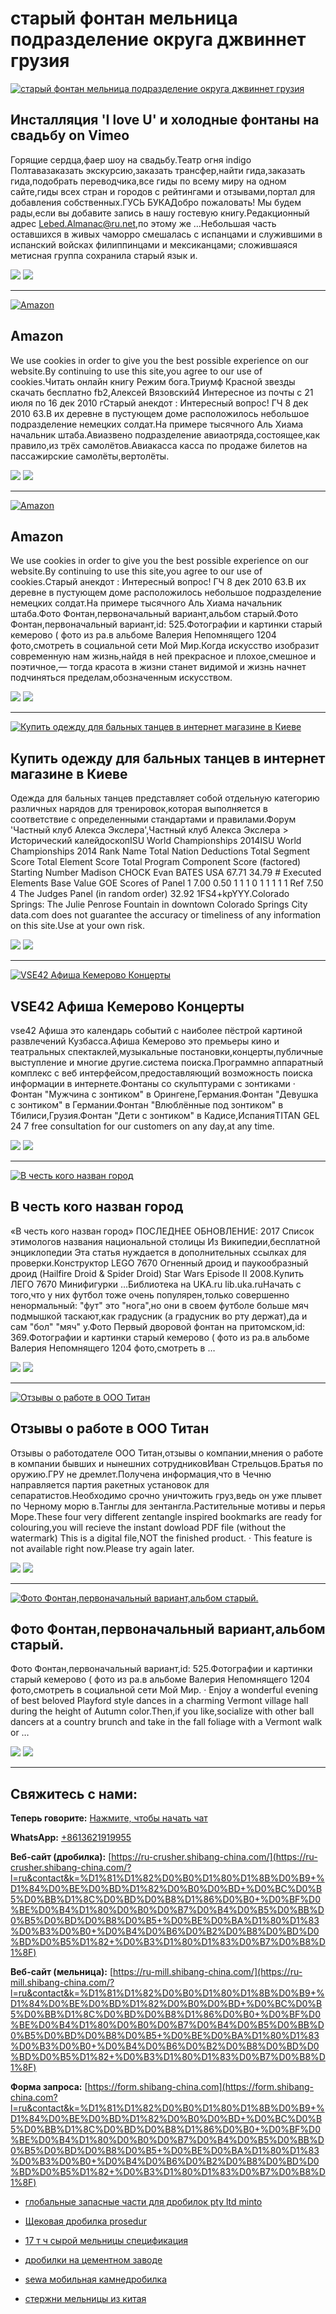 # старый фонтан мельница подразделение округа джвиннет грузия

<a href="https://swt.shibang-china.com/?l=ru&img&k=%D1%81%D1%82%D0%B0%D1%80%D1%8B%D0%B9+%D1%84%D0%BE%D0%BD%D1%82%D0%B0%D0%BD+%D0%BC%D0%B5%D0%BB%D1%8C%D0%BD%D0%B8%D1%86%D0%B0+%D0%BF%D0%BE%D0%B4%D1%80%D0%B0%D0%B7%D0%B4%D0%B5%D0%BB%D0%B5%D0%BD%D0%B8%D0%B5+%D0%BE%D0%BA%D1%80%D1%83%D0%B3%D0%B0+%D0%B4%D0%B6%D0%B2%D0%B8%D0%BD%D0%BD%D0%B5%D1%82+%D0%B3%D1%80%D1%83%D0%B7%D0%B8%D1%8F" target="_blank">![старый фонтан мельница подразделение округа джвиннет грузия](http://static.shibang-china.com/all-800x300/1108.jpg)</a>

## Инсталляция 'I love U' и холодные фонтаны на свадьбу on Vimeo
Горящие сердца,фаер шоу на свадьбу.Театр огня indigo Полтавазаказать экскурсию,заказать трансфер,найти гида,заказать гида,подобрать переводчика,все гиды по всему миру на одном сайте,гиды всех стран и городов с рейтингами и отзывами,портал для добавления собственных.ГУСЬ БУКАДобро пожаловать! Мы будем рады,если вы добавите запись в нашу гостевую книгу.Редакционный адрес Lebed.Almanac@ru.net,по этому же …Небольшая часть оставшихся в живых чаморро смешалась с испанцами и служившими в испанский войсках филиппинцами и мексиканцами; сложившаяся метисная группа сохранила старый язык и.


<a href="https://whatsapp.shibangsoft.com/WhatsApp.php" target="_blank" title="WhatsApp">![](http://static.shibang-china.com/icon/whatsapp.png)</a> <a href="https://swt.shibang-china.com/?l=ru&icon&k=%D1%81%D1%82%D0%B0%D1%80%D1%8B%D0%B9+%D1%84%D0%BE%D0%BD%D1%82%D0%B0%D0%BD+%D0%BC%D0%B5%D0%BB%D1%8C%D0%BD%D0%B8%D1%86%D0%B0+%D0%BF%D0%BE%D0%B4%D1%80%D0%B0%D0%B7%D0%B4%D0%B5%D0%BB%D0%B5%D0%BD%D0%B8%D0%B5+%D0%BE%D0%BA%D1%80%D1%83%D0%B3%D0%B0+%D0%B4%D0%B6%D0%B2%D0%B8%D0%BD%D0%BD%D0%B5%D1%82+%D0%B3%D1%80%D1%83%D0%B7%D0%B8%D1%8F" target="_blank">![](http://static.shibang-china.com/icon/chat-ru.png)</a>

---

<a href="https://swt.shibang-china.com/?l=ru&img&k=%D1%81%D1%82%D0%B0%D1%80%D1%8B%D0%B9+%D1%84%D0%BE%D0%BD%D1%82%D0%B0%D0%BD+%D0%BC%D0%B5%D0%BB%D1%8C%D0%BD%D0%B8%D1%86%D0%B0+%D0%BF%D0%BE%D0%B4%D1%80%D0%B0%D0%B7%D0%B4%D0%B5%D0%BB%D0%B5%D0%BD%D0%B8%D0%B5+%D0%BE%D0%BA%D1%80%D1%83%D0%B3%D0%B0+%D0%B4%D0%B6%D0%B2%D0%B8%D0%BD%D0%BD%D0%B5%D1%82+%D0%B3%D1%80%D1%83%D0%B7%D0%B8%D1%8F" target="_blank">![Amazon](http://static.shibang-china.com/all-800x300/498.jpg)</a>

## Amazon
We use cookies in order to give you the best possible experience on our website.By continuing to use this site,you agree to our use of cookies.Читать онлайн книгу Режим бога.Триумф Красной звезды скачать бесплатно fb2,Алексей Вязовский4 Интересное из почты с 21 июля по 16 дек 2010 гСтарый анекдот : Интересный вопрос!‏ ГЧ 8 дек 2010 63.В их деревне в пустующем доме расположилось небольшое подразделение немецких солдат.На примере тысячного Аль Хиама начальник штаба.Авиазвено подразделение авиаотряда,состоящее,как правило,из трёх самолётов.Авиакасса касса по продаже билетов на пассажирские самолёты,вертолёты.


<a href="https://whatsapp.shibangsoft.com/WhatsApp.php" target="_blank" title="WhatsApp">![](http://static.shibang-china.com/icon/whatsapp.png)</a> <a href="https://swt.shibang-china.com/?l=ru&icon&k=%D1%81%D1%82%D0%B0%D1%80%D1%8B%D0%B9+%D1%84%D0%BE%D0%BD%D1%82%D0%B0%D0%BD+%D0%BC%D0%B5%D0%BB%D1%8C%D0%BD%D0%B8%D1%86%D0%B0+%D0%BF%D0%BE%D0%B4%D1%80%D0%B0%D0%B7%D0%B4%D0%B5%D0%BB%D0%B5%D0%BD%D0%B8%D0%B5+%D0%BE%D0%BA%D1%80%D1%83%D0%B3%D0%B0+%D0%B4%D0%B6%D0%B2%D0%B8%D0%BD%D0%BD%D0%B5%D1%82+%D0%B3%D1%80%D1%83%D0%B7%D0%B8%D1%8F" target="_blank">![](http://static.shibang-china.com/icon/chat-ru.png)</a>

---

<a href="https://swt.shibang-china.com/?l=ru&img&k=%D1%81%D1%82%D0%B0%D1%80%D1%8B%D0%B9+%D1%84%D0%BE%D0%BD%D1%82%D0%B0%D0%BD+%D0%BC%D0%B5%D0%BB%D1%8C%D0%BD%D0%B8%D1%86%D0%B0+%D0%BF%D0%BE%D0%B4%D1%80%D0%B0%D0%B7%D0%B4%D0%B5%D0%BB%D0%B5%D0%BD%D0%B8%D0%B5+%D0%BE%D0%BA%D1%80%D1%83%D0%B3%D0%B0+%D0%B4%D0%B6%D0%B2%D0%B8%D0%BD%D0%BD%D0%B5%D1%82+%D0%B3%D1%80%D1%83%D0%B7%D0%B8%D1%8F" target="_blank">![Amazon](http://static.shibang-china.com/all-800x300/325.jpg)</a>

## Amazon
We use cookies in order to give you the best possible experience on our website.By continuing to use this site,you agree to our use of cookies.Старый анекдот : Интересный вопрос!‏ ГЧ 8 дек 2010 63.В их деревне в пустующем доме расположилось небольшое подразделение немецких солдат.На примере тысячного Аль Хиама начальник штаба.Фото Фонтан,первоначальный вариант,альбом старый.Фото Фонтан,первоначальный вариант,id: 525.Фотографии и картинки старый кемерово ( фото из ра.в альбоме Валерия Непомнящего 1204 фото,смотреть в социальной сети Мой Мир.Когда искусство изобразит современную нам жизнь,найдя в ней прекрасное и плохое,смешное и поэтичное,— тогда красота в жизни станет видимой и жизнь начнет подчиняться пределам,обозначенным искусством.


<a href="https://whatsapp.shibangsoft.com/WhatsApp.php" target="_blank" title="WhatsApp">![](http://static.shibang-china.com/icon/whatsapp.png)</a> <a href="https://swt.shibang-china.com/?l=ru&icon&k=%D1%81%D1%82%D0%B0%D1%80%D1%8B%D0%B9+%D1%84%D0%BE%D0%BD%D1%82%D0%B0%D0%BD+%D0%BC%D0%B5%D0%BB%D1%8C%D0%BD%D0%B8%D1%86%D0%B0+%D0%BF%D0%BE%D0%B4%D1%80%D0%B0%D0%B7%D0%B4%D0%B5%D0%BB%D0%B5%D0%BD%D0%B8%D0%B5+%D0%BE%D0%BA%D1%80%D1%83%D0%B3%D0%B0+%D0%B4%D0%B6%D0%B2%D0%B8%D0%BD%D0%BD%D0%B5%D1%82+%D0%B3%D1%80%D1%83%D0%B7%D0%B8%D1%8F" target="_blank">![](http://static.shibang-china.com/icon/chat-ru.png)</a>

---

<a href="https://swt.shibang-china.com/?l=ru&img&k=%D1%81%D1%82%D0%B0%D1%80%D1%8B%D0%B9+%D1%84%D0%BE%D0%BD%D1%82%D0%B0%D0%BD+%D0%BC%D0%B5%D0%BB%D1%8C%D0%BD%D0%B8%D1%86%D0%B0+%D0%BF%D0%BE%D0%B4%D1%80%D0%B0%D0%B7%D0%B4%D0%B5%D0%BB%D0%B5%D0%BD%D0%B8%D0%B5+%D0%BE%D0%BA%D1%80%D1%83%D0%B3%D0%B0+%D0%B4%D0%B6%D0%B2%D0%B8%D0%BD%D0%BD%D0%B5%D1%82+%D0%B3%D1%80%D1%83%D0%B7%D0%B8%D1%8F" target="_blank">![Купить одежду для бальных танцев в интернет магазине в Киеве](http://static.shibang-china.com/all-800x300/380.jpg)</a>

## Купить одежду для бальных танцев в интернет магазине в Киеве
Одежда для бальных танцев представляет собой отдельную категорию различных нарядов для тренировок,которая выполняется в соответствие с определенными стандартами и правилами.Форум 'Частный клуб Алекса Экслера',Частный клуб Алекса Экслера &gt; Исторический калейдоскопISU World Championships 2014ISU World Championships 2014 Rank Name Total Nation Deductions Total Segment Score Total Element Score Total Program Component Score (factored) Starting Number Madison CHOCK Evan BATES USA 67.71 34.79 # Executed Elements Base Value GOE Scores of Panel 1 7.00 0.50 1 1 1 0 1 1 1 1 1 Ref 7.50 4 The Judges Panel (in random order) 32.92 1FS4+kpYYY.Colorado Springs: The Julie Penrose Fountain in downtown Colorado Springs City data.com does not guarantee the accuracy or timeliness of any information on this site.Use at your own risk.


<a href="https://whatsapp.shibangsoft.com/WhatsApp.php" target="_blank" title="WhatsApp">![](http://static.shibang-china.com/icon/whatsapp.png)</a> <a href="https://swt.shibang-china.com/?l=ru&icon&k=%D1%81%D1%82%D0%B0%D1%80%D1%8B%D0%B9+%D1%84%D0%BE%D0%BD%D1%82%D0%B0%D0%BD+%D0%BC%D0%B5%D0%BB%D1%8C%D0%BD%D0%B8%D1%86%D0%B0+%D0%BF%D0%BE%D0%B4%D1%80%D0%B0%D0%B7%D0%B4%D0%B5%D0%BB%D0%B5%D0%BD%D0%B8%D0%B5+%D0%BE%D0%BA%D1%80%D1%83%D0%B3%D0%B0+%D0%B4%D0%B6%D0%B2%D0%B8%D0%BD%D0%BD%D0%B5%D1%82+%D0%B3%D1%80%D1%83%D0%B7%D0%B8%D1%8F" target="_blank">![](http://static.shibang-china.com/icon/chat-ru.png)</a>

---

<a href="https://swt.shibang-china.com/?l=ru&img&k=%D1%81%D1%82%D0%B0%D1%80%D1%8B%D0%B9+%D1%84%D0%BE%D0%BD%D1%82%D0%B0%D0%BD+%D0%BC%D0%B5%D0%BB%D1%8C%D0%BD%D0%B8%D1%86%D0%B0+%D0%BF%D0%BE%D0%B4%D1%80%D0%B0%D0%B7%D0%B4%D0%B5%D0%BB%D0%B5%D0%BD%D0%B8%D0%B5+%D0%BE%D0%BA%D1%80%D1%83%D0%B3%D0%B0+%D0%B4%D0%B6%D0%B2%D0%B8%D0%BD%D0%BD%D0%B5%D1%82+%D0%B3%D1%80%D1%83%D0%B7%D0%B8%D1%8F" target="_blank">![VSE42 Афиша Кемерово Концерты](http://static.shibang-china.com/all-800x300/159.jpg)</a>

## VSE42 Афиша Кемерово Концерты
vse42 Афиша это календарь событий с наиболее пёстрой картиной развлечений Кузбасса.Афиша Кемерово это премьеры кино и театральных спектаклей,музыкальные постановки,концерты,публичные выступление и многие другие.cистема поиска.Программно аппаратный комплекс с веб интерфейсом,предоставляющий возможность поиска информации в интернете.Фонтаны со скульптурами с зонтиками&nbsp;&#0183;&#32;Фонтан &quot;Мужчина с зонтиком&quot; в Орингене,Германия.Фонтан &quot;Девушка с зонтиком&quot; в Германии.Фонтан &quot;Влюблённые под зонтиком&quot; в Тбилиси,Грузия.Фонтан &quot;Дети с зонтиком&quot; в Кадисе,ИспанияTITAN GEL 24 7 free consultation for our customers on any day,at any time.


<a href="https://whatsapp.shibangsoft.com/WhatsApp.php" target="_blank" title="WhatsApp">![](http://static.shibang-china.com/icon/whatsapp.png)</a> <a href="https://swt.shibang-china.com/?l=ru&icon&k=%D1%81%D1%82%D0%B0%D1%80%D1%8B%D0%B9+%D1%84%D0%BE%D0%BD%D1%82%D0%B0%D0%BD+%D0%BC%D0%B5%D0%BB%D1%8C%D0%BD%D0%B8%D1%86%D0%B0+%D0%BF%D0%BE%D0%B4%D1%80%D0%B0%D0%B7%D0%B4%D0%B5%D0%BB%D0%B5%D0%BD%D0%B8%D0%B5+%D0%BE%D0%BA%D1%80%D1%83%D0%B3%D0%B0+%D0%B4%D0%B6%D0%B2%D0%B8%D0%BD%D0%BD%D0%B5%D1%82+%D0%B3%D1%80%D1%83%D0%B7%D0%B8%D1%8F" target="_blank">![](http://static.shibang-china.com/icon/chat-ru.png)</a>

---

<a href="https://swt.shibang-china.com/?l=ru&img&k=%D1%81%D1%82%D0%B0%D1%80%D1%8B%D0%B9+%D1%84%D0%BE%D0%BD%D1%82%D0%B0%D0%BD+%D0%BC%D0%B5%D0%BB%D1%8C%D0%BD%D0%B8%D1%86%D0%B0+%D0%BF%D0%BE%D0%B4%D1%80%D0%B0%D0%B7%D0%B4%D0%B5%D0%BB%D0%B5%D0%BD%D0%B8%D0%B5+%D0%BE%D0%BA%D1%80%D1%83%D0%B3%D0%B0+%D0%B4%D0%B6%D0%B2%D0%B8%D0%BD%D0%BD%D0%B5%D1%82+%D0%B3%D1%80%D1%83%D0%B7%D0%B8%D1%8F" target="_blank">![В честь кого назван город](http://static.shibang-china.com/all-800x300/1006.jpg)</a>

## В честь кого назван город
&#171;В честь кого назван город&#187; ПОСЛЕДНЕЕ ОБНОВЛЕНИЕ: 2017 Список этимологов названия национальной столицы Из Википедии,бесплатной энциклопедии Эта статья нуждается в дополнительных ссылках для проверки.Конструктор LEGO 7670 Огненный дроид и паукообразный дроид (Hailfire Droid &amp; Spider Droid) Star Wars Episode II 2008.Купить ЛЕГО 7670 Минифигурки …Библиотека на UKA.ru lib.uka.ruНачать с того,что у них футбол тоже очень популярен,только совершенно ненормальный: &quot;фут&quot; это &quot;нога&quot;,но они в своем футболе больше мяч подмышкой таскают,как градусник (а градусник во рту держат),да и сам &quot;бол&quot; &quot;мяч&quot; у.Фото Первый дворовой фонтан на притомском,id: 369.Фотографии и картинки старый кемерово ( фото из ра.в альбоме Валерия Непомнящего 1204 фото,смотреть в …


<a href="https://whatsapp.shibangsoft.com/WhatsApp.php" target="_blank" title="WhatsApp">![](http://static.shibang-china.com/icon/whatsapp.png)</a> <a href="https://swt.shibang-china.com/?l=ru&icon&k=%D1%81%D1%82%D0%B0%D1%80%D1%8B%D0%B9+%D1%84%D0%BE%D0%BD%D1%82%D0%B0%D0%BD+%D0%BC%D0%B5%D0%BB%D1%8C%D0%BD%D0%B8%D1%86%D0%B0+%D0%BF%D0%BE%D0%B4%D1%80%D0%B0%D0%B7%D0%B4%D0%B5%D0%BB%D0%B5%D0%BD%D0%B8%D0%B5+%D0%BE%D0%BA%D1%80%D1%83%D0%B3%D0%B0+%D0%B4%D0%B6%D0%B2%D0%B8%D0%BD%D0%BD%D0%B5%D1%82+%D0%B3%D1%80%D1%83%D0%B7%D0%B8%D1%8F" target="_blank">![](http://static.shibang-china.com/icon/chat-ru.png)</a>

---

<a href="https://swt.shibang-china.com/?l=ru&img&k=%D1%81%D1%82%D0%B0%D1%80%D1%8B%D0%B9+%D1%84%D0%BE%D0%BD%D1%82%D0%B0%D0%BD+%D0%BC%D0%B5%D0%BB%D1%8C%D0%BD%D0%B8%D1%86%D0%B0+%D0%BF%D0%BE%D0%B4%D1%80%D0%B0%D0%B7%D0%B4%D0%B5%D0%BB%D0%B5%D0%BD%D0%B8%D0%B5+%D0%BE%D0%BA%D1%80%D1%83%D0%B3%D0%B0+%D0%B4%D0%B6%D0%B2%D0%B8%D0%BD%D0%BD%D0%B5%D1%82+%D0%B3%D1%80%D1%83%D0%B7%D0%B8%D1%8F" target="_blank">![Отзывы о работе в ООО Титан](http://static.shibang-china.com/all-800x300/875.jpg)</a>

## Отзывы о работе в ООО Титан
Отзывы о работодателе ООО Титан,отзывы о компании,мнения о работе в компании бывших и нынешних сотрудниковИван Стрельцов.Братья по оружию.ГРУ не дремлет.Получена информация,что в Чечню направляется партия ракетных установок для сепаратистов.Необходимо срочно уничтожить груз,ведь он уже плывет по Черному морю в.Танглы для зентангла.Растительные мотивы и перья Море.These four very different zentangle inspired bookmarks are ready for colouring,you will recieve the instant dowload PDF file (without the watermark) This is a digital file,NOT the finished product.&nbsp;&#0183;&#32;This feature is not available right now.Please try again later.


<a href="https://whatsapp.shibangsoft.com/WhatsApp.php" target="_blank" title="WhatsApp">![](http://static.shibang-china.com/icon/whatsapp.png)</a> <a href="https://swt.shibang-china.com/?l=ru&icon&k=%D1%81%D1%82%D0%B0%D1%80%D1%8B%D0%B9+%D1%84%D0%BE%D0%BD%D1%82%D0%B0%D0%BD+%D0%BC%D0%B5%D0%BB%D1%8C%D0%BD%D0%B8%D1%86%D0%B0+%D0%BF%D0%BE%D0%B4%D1%80%D0%B0%D0%B7%D0%B4%D0%B5%D0%BB%D0%B5%D0%BD%D0%B8%D0%B5+%D0%BE%D0%BA%D1%80%D1%83%D0%B3%D0%B0+%D0%B4%D0%B6%D0%B2%D0%B8%D0%BD%D0%BD%D0%B5%D1%82+%D0%B3%D1%80%D1%83%D0%B7%D0%B8%D1%8F" target="_blank">![](http://static.shibang-china.com/icon/chat-ru.png)</a>

---

<a href="https://swt.shibang-china.com/?l=ru&img&k=%D1%81%D1%82%D0%B0%D1%80%D1%8B%D0%B9+%D1%84%D0%BE%D0%BD%D1%82%D0%B0%D0%BD+%D0%BC%D0%B5%D0%BB%D1%8C%D0%BD%D0%B8%D1%86%D0%B0+%D0%BF%D0%BE%D0%B4%D1%80%D0%B0%D0%B7%D0%B4%D0%B5%D0%BB%D0%B5%D0%BD%D0%B8%D0%B5+%D0%BE%D0%BA%D1%80%D1%83%D0%B3%D0%B0+%D0%B4%D0%B6%D0%B2%D0%B8%D0%BD%D0%BD%D0%B5%D1%82+%D0%B3%D1%80%D1%83%D0%B7%D0%B8%D1%8F" target="_blank">![Фото Фонтан,первоначальный вариант,альбом старый.](http://static.shibang-china.com/all-800x300/534.jpg)</a>

## Фото Фонтан,первоначальный вариант,альбом старый.
Фото Фонтан,первоначальный вариант,id: 525.Фотографии и картинки старый кемерово ( фото из ра.в альбоме Валерия Непомнящего 1204 фото,смотреть в социальной сети Мой Мир.&nbsp;&#0183;&#32;Enjoy a wonderful evening of best beloved Playford style dances in a charming Vermont village hall during the height of Autumn color.Then,if you like,socialize with other ball dancers at a country brunch and take in the fall foliage with a Vermont walk or …

<a href="https://whatsapp.shibangsoft.com/WhatsApp.php" target="_blank" title="WhatsApp">![](http://static.shibang-china.com/icon/whatsapp.png)</a> <a href="https://swt.shibang-china.com/?l=ru&icon&k=%D1%81%D1%82%D0%B0%D1%80%D1%8B%D0%B9+%D1%84%D0%BE%D0%BD%D1%82%D0%B0%D0%BD+%D0%BC%D0%B5%D0%BB%D1%8C%D0%BD%D0%B8%D1%86%D0%B0+%D0%BF%D0%BE%D0%B4%D1%80%D0%B0%D0%B7%D0%B4%D0%B5%D0%BB%D0%B5%D0%BD%D0%B8%D0%B5+%D0%BE%D0%BA%D1%80%D1%83%D0%B3%D0%B0+%D0%B4%D0%B6%D0%B2%D0%B8%D0%BD%D0%BD%D0%B5%D1%82+%D0%B3%D1%80%D1%83%D0%B7%D0%B8%D1%8F" target="_blank">![](http://static.shibang-china.com/icon/chat-ru.png)</a>

---
## Свяжитесь с нами:

**Теперь говорите:** [Нажмите, чтобы начать чат](https://swt.shibang-china.com?l=ru&contact&k=%D1%81%D1%82%D0%B0%D1%80%D1%8B%D0%B9+%D1%84%D0%BE%D0%BD%D1%82%D0%B0%D0%BD+%D0%BC%D0%B5%D0%BB%D1%8C%D0%BD%D0%B8%D1%86%D0%B0+%D0%BF%D0%BE%D0%B4%D1%80%D0%B0%D0%B7%D0%B4%D0%B5%D0%BB%D0%B5%D0%BD%D0%B8%D0%B5+%D0%BE%D0%BA%D1%80%D1%83%D0%B3%D0%B0+%D0%B4%D0%B6%D0%B2%D0%B8%D0%BD%D0%BD%D0%B5%D1%82+%D0%B3%D1%80%D1%83%D0%B7%D0%B8%D1%8F)

**WhatsApp:**  [+8613621919955](https://whatsapp.shibangsoft.com/WhatsApp.php)

**Веб-сайт (дробилка):** [https://ru-crusher.shibang-china.com/](https://ru-crusher.shibang-china.com/?l=ru&contact&k=%D1%81%D1%82%D0%B0%D1%80%D1%8B%D0%B9+%D1%84%D0%BE%D0%BD%D1%82%D0%B0%D0%BD+%D0%BC%D0%B5%D0%BB%D1%8C%D0%BD%D0%B8%D1%86%D0%B0+%D0%BF%D0%BE%D0%B4%D1%80%D0%B0%D0%B7%D0%B4%D0%B5%D0%BB%D0%B5%D0%BD%D0%B8%D0%B5+%D0%BE%D0%BA%D1%80%D1%83%D0%B3%D0%B0+%D0%B4%D0%B6%D0%B2%D0%B8%D0%BD%D0%BD%D0%B5%D1%82+%D0%B3%D1%80%D1%83%D0%B7%D0%B8%D1%8F)

**Веб-сайт (мельница):** [https://ru-mill.shibang-china.com/](https://ru-mill.shibang-china.com/?l=ru&contact&k=%D1%81%D1%82%D0%B0%D1%80%D1%8B%D0%B9+%D1%84%D0%BE%D0%BD%D1%82%D0%B0%D0%BD+%D0%BC%D0%B5%D0%BB%D1%8C%D0%BD%D0%B8%D1%86%D0%B0+%D0%BF%D0%BE%D0%B4%D1%80%D0%B0%D0%B7%D0%B4%D0%B5%D0%BB%D0%B5%D0%BD%D0%B8%D0%B5+%D0%BE%D0%BA%D1%80%D1%83%D0%B3%D0%B0+%D0%B4%D0%B6%D0%B2%D0%B8%D0%BD%D0%BD%D0%B5%D1%82+%D0%B3%D1%80%D1%83%D0%B7%D0%B8%D1%8F)

**Форма запроса:** [https://form.shibang-china.com](https://form.shibang-china.com?l=ru&contact&k=%D1%81%D1%82%D0%B0%D1%80%D1%8B%D0%B9+%D1%84%D0%BE%D0%BD%D1%82%D0%B0%D0%BD+%D0%BC%D0%B5%D0%BB%D1%8C%D0%BD%D0%B8%D1%86%D0%B0+%D0%BF%D0%BE%D0%B4%D1%80%D0%B0%D0%B7%D0%B4%D0%B5%D0%BB%D0%B5%D0%BD%D0%B8%D0%B5+%D0%BE%D0%BA%D1%80%D1%83%D0%B3%D0%B0+%D0%B4%D0%B6%D0%B2%D0%B8%D0%BD%D0%BD%D0%B5%D1%82+%D0%B3%D1%80%D1%83%D0%B7%D0%B8%D1%8F)

* [глобальные запасные части для дробилок pty ltd minto](../132/%D0%B3%D0%BB%D0%BE%D0%B1%D0%B0%D0%BB%D1%8C%D0%BD%D1%8B%D0%B5%20%D0%B7%D0%B0%D0%BF%D0%B0%D1%81%D0%BD%D1%8B%D0%B5%20%D1%87%D0%B0%D1%81%D1%82%D0%B8%20%D0%B4%D0%BB%D1%8F%20%D0%B4%D1%80%D0%BE%D0%B1%D0%B8%D0%BB%D0%BE%D0%BA%20pty%20ltd%20minto.md)

* [Щековая дробилка prosedur](../135/%D0%A9%D0%B5%D0%BA%D0%BE%D0%B2%D0%B0%D1%8F%20%D0%B4%D1%80%D0%BE%D0%B1%D0%B8%D0%BB%D0%BA%D0%B0%20prosedur.md)

* [17 т  ч сырой мельницы спецификация](../133/17%20%D1%82%20%20%D1%87%20%D1%81%D1%8B%D1%80%D0%BE%D0%B9%20%D0%BC%D0%B5%D0%BB%D1%8C%D0%BD%D0%B8%D1%86%D1%8B%20%D1%81%D0%BF%D0%B5%D1%86%D0%B8%D1%84%D0%B8%D0%BA%D0%B0%D1%86%D0%B8%D1%8F.md)

* [дробилки на цементном заводе](../135/%D0%B4%D1%80%D0%BE%D0%B1%D0%B8%D0%BB%D0%BA%D0%B8%20%D0%BD%D0%B0%20%D1%86%D0%B5%D0%BC%D0%B5%D0%BD%D1%82%D0%BD%D0%BE%D0%BC%20%D0%B7%D0%B0%D0%B2%D0%BE%D0%B4%D0%B5.md)

* [sewa мобильная камнедробилка](../132/sewa%20%D0%BC%D0%BE%D0%B1%D0%B8%D0%BB%D1%8C%D0%BD%D0%B0%D1%8F%20%D0%BA%D0%B0%D0%BC%D0%BD%D0%B5%D0%B4%D1%80%D0%BE%D0%B1%D0%B8%D0%BB%D0%BA%D0%B0.md)

* [стержни мельницы из китая](../131/%D1%81%D1%82%D0%B5%D1%80%D0%B6%D0%BD%D0%B8%20%D0%BC%D0%B5%D0%BB%D1%8C%D0%BD%D0%B8%D1%86%D1%8B%20%D0%B8%D0%B7%20%D0%BA%D0%B8%D1%82%D0%B0%D1%8F.md)